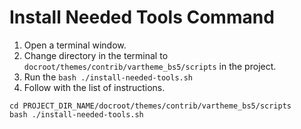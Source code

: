 # Install Needed Tools Command

1. Open a terminal window.
2. Change directory in the terminal to `docroot/themes/contrib/vartheme_bs5/scripts` in the project.
3. Run the `bash ./install-needed-tools.sh`
4. Follow with the list of instructions.

```
cd PROJECT_DIR_NAME/docroot/themes/contrib/vartheme_bs5/scripts
bash ./install-needed-tools.sh
```
